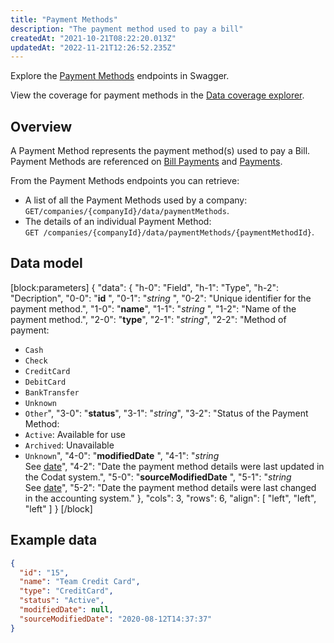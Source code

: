 ```yaml
---
title: "Payment Methods"
description: "The payment method used to pay a bill"
createdAt: "2021-10-21T08:22:20.013Z"
updatedAt: "2022-11-21T12:26:52.235Z"
---
```


Explore the <a className="external" href="https://api.codat.io/swagger/index.html#/PaymentMethods" target="_blank">Payment Methods</a> endpoints in Swagger.

View the coverage for payment methods in the <a className="external" href="https://knowledge.codat.io/supported-features/accounting?view=tab-by-data-type&dataType=paymentMethods" target="_blank">Data coverage explorer</a>.

## Overview

A Payment Method represents the payment method(s) used to pay a Bill. Payment Methods are referenced on [Bill Payments](https://docs.codat.io/docs/datamodel-accounting-billpayments) and [Payments](https://docs.codat.io/docs/datamodel-accounting-payments).

From the Payment Methods endpoints you can retrieve:

- A list of all the Payment Methods used by a company: `GET/companies/{companyId}/data/paymentMethods`.
- The details of an individual Payment Method:  
  `GET /companies/{companyId}/data/paymentMethods/{paymentMethodId}`.

## Data model

[block:parameters]
{
"data": {
"h-0": "Field",
"h-1": "Type",
"h-2": "Decription",
"0-0": "**id** ",
"0-1": "_string_ ",
"0-2": "Unique identifier for the payment method.",
"1-0": "**name**",
"1-1": "_string_ ",
"1-2": "Name of the payment method.",
"2-0": "**type**",
"2-1": "_string_",
"2-2": "Method of payment:

- `Cash`
- `Check`
- `CreditCard`
- `DebitCard`
- `BankTransfer`
- `Unknown`
- `Other`",
  "3-0": "**status**",
  "3-1": "_string_",
  "3-2": "Status of the Payment Method:
- `Active`: Available for use
- `Archived`: Unavailable
- `Unknown`",
  "4-0": "**modifiedDate** ",
  "4-1": "_string_  
  See [date](https://docs.codat.io/docs/datamodel-shared-date)",
  "4-2": "Date the payment method details were last updated in the Codat system.",
  "5-0": "**sourceModifiedDate** ",
  "5-1": "_string_  
  See [date](https://docs.codat.io/docs/datamodel-shared-date)",
  "5-2": "Date the payment method details were last changed in the accounting system."
  },
  "cols": 3,
  "rows": 6,
  "align": [
  "left",
  "left",
  "left"
  ]
  }
  [/block]

## Example data

```json
{
  "id": "15",
  "name": "Team Credit Card",
  "type": "CreditCard",
  "status": "Active",
  "modifiedDate": null,
  "sourceModifiedDate": "2020-08-12T14:37:37"
}
```
